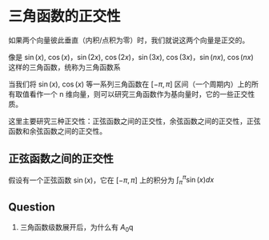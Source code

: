 # 三角函数的正交性

如果两个向量彼此垂直（内积/点积为零）时，我们就说这两个向量是正交的。

像是 $\sin(x)$, $\cos(x)，\sin(2x)$, $\cos(2x)，\sin(3x)$, $\cos(3x)，\sin(nx)$, $\cos(nx)$ 这样的三角函数，统称为三角函数系

当我们将 $\sin(x)$, $\cos(x)$ 等一系列三角函数在 $[-\pi, \pi]$ 区间（一个周期内）上的所有取值看作一个 n 维向量，则可以研究三角函数作为基向量时，它的一些正交性质。

这里主要研究三种正交性：正弦函数之间的正交性，余弦函数之间的正交性，正弦函数和余弦函数之间的正交性。

## 正弦函数之间的正交性

假设有一个正弦函数 $\sin(x)$，它在 $[-\pi, \pi]$ 上的积分为 $\int^{\pi}_{\pi}\sin(x)dx$

## Question

1. 三角函数级数展开后，为什么有 $A_0$q
